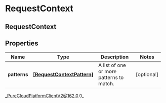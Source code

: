 # RequestContext

## RequestContext

## Properties

|Name | Type | Description | Notes|
|------------ | ------------- | ------------- | -------------|
| **patterns** | [**[RequestContextPattern]**](RequestContextPattern) | A list of one or more patterns to match. | [optional] |



_PureCloudPlatformClientV2@162.0.0_
